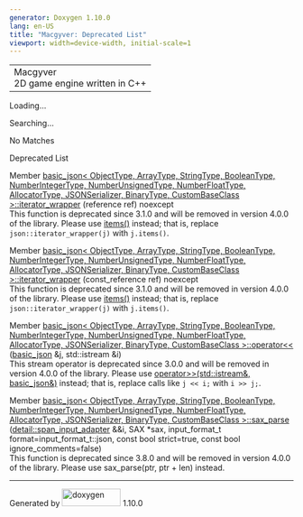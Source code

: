 ```yaml
---
generator: Doxygen 1.10.0
lang: en-US
title: "Macgyver: Deprecated List"
viewport: width=device-width, initial-scale=1
---
```


<div id="top">

<div id="titlearea">

<table data-cellspacing="0" data-cellpadding="0">
<colgroup>
<col style="width: 100%" />
</colgroup>
<tbody>
<tr id="projectrow" class="odd">
<td id="projectalign"><div id="projectname">
Macgyver
</div>
<div id="projectbrief">
2D game engine written in C++
</div></td>
</tr>
</tbody>
</table>

</div>

<div id="main-nav">

</div>

<div id="MSearchSelectWindow"
onmouseover="return searchBox.OnSearchSelectShow()"
onmouseout="return searchBox.OnSearchSelectHide()"
onkeydown="return searchBox.OnSearchSelectKey(event)">

</div>

<div id="MSearchResultsWindow">

<div id="MSearchResults">

<div class="SRPage">

<div id="SRIndex">

<div id="SRResults">

</div>

<div id="Loading" class="SRStatus">

Loading...

</div>

<div id="Searching" class="SRStatus">

Searching...

</div>

<div id="NoMatches" class="SRStatus">

No Matches

</div>

</div>

</div>

</div>

</div>

</div>

<div>

<div class="header">

<div class="headertitle">

<div class="title">

Deprecated List

</div>

</div>

</div>

<div class="contents">

<div class="textblock">

Member <a href="classbasic__json.html#ab8b4e0acdea49e5f0a77abdf1ce465d2"
class="el">basic_json&lt; ObjectType, ArrayType, StringType,
BooleanType, NumberIntegerType, NumberUnsignedType, NumberFloatType,
AllocatorType, JSONSerializer, BinaryType, CustomBaseClass
&gt;::iterator_wrapper</a> (reference ref) noexcept  
<span id="_deprecated000001" class="anchor"></span>This function is
deprecated since 3.1.0 and will be removed in version 4.0.0 of the
library. Please use
<a href="classbasic__json.html#ac12884e86980aa85b6a9ffbb8b84de6a"
class="el">items()</a> instead; that is, replace
`json::iterator_wrapper(j)` with `j.items()`.

Member <a href="classbasic__json.html#a7c0314258e5347eade0c6851017bf5a5"
class="el">basic_json&lt; ObjectType, ArrayType, StringType,
BooleanType, NumberIntegerType, NumberUnsignedType, NumberFloatType,
AllocatorType, JSONSerializer, BinaryType, CustomBaseClass
&gt;::iterator_wrapper</a> (const_reference ref) noexcept  
<span id="_deprecated000002" class="anchor"></span>This function is
deprecated since 3.1.0 and will be removed in version 4.0.0 of the
library. Please use
<a href="classbasic__json.html#ac12884e86980aa85b6a9ffbb8b84de6a"
class="el">items()</a> instead; that is, replace
`json::iterator_wrapper(j)` with `j.items()`.

Member <a href="classbasic__json.html#af9907af448f7ff794120033e132025f6"
class="el">basic_json&lt; ObjectType, ArrayType, StringType,
BooleanType, NumberIntegerType, NumberUnsignedType, NumberFloatType,
AllocatorType, JSONSerializer, BinaryType, CustomBaseClass
&gt;::operator&lt;&lt;</a> (<a href="classbasic__json.html" class="el"
title="namespace for Niels Lohmann">basic_json</a> &j, std::istream &i)  
<span id="_deprecated000004" class="anchor"></span>This stream operator
is deprecated since 3.0.0 and will be removed in version 4.0.0 of the
library. Please use
<a href="classbasic__json.html#aea0de29387d532e0bc5f2475cb83995d"
class="el"
title="deserialize from stream">operator&gt;&gt;(std::istream&amp;,
basic_json&amp;)</a> instead; that is, replace calls like `j << i;` with
`i >> j;`.

Member <a href="classbasic__json.html#ad018e709338c810c56eaad606186a77e"
class="el">basic_json&lt; ObjectType, ArrayType, StringType,
BooleanType, NumberIntegerType, NumberUnsignedType, NumberFloatType,
AllocatorType, JSONSerializer, BinaryType, CustomBaseClass
&gt;::sax_parse</a> (<a href="classdetail_1_1span__input__adapter.html"
class="el">detail::span_input_adapter</a> &&i, SAX \*sax, input_format_t format=input_format_t::json, const bool strict=true, const bool ignore_comments=false)  
<span id="_deprecated000003" class="anchor"></span>This function is
deprecated since 3.8.0 and will be removed in version 4.0.0 of the
library. Please use sax_parse(ptr, ptr + len) instead.

</div>

</div>

</div>

------------------------------------------------------------------------

<span class="small">Generated
by [<img src="doxygen.svg" class="footer" width="104" height="31"
alt="doxygen" />](https://www.doxygen.org/index.html) 1.10.0</span>
